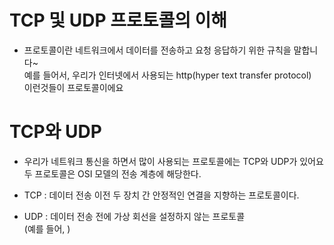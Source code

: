 # TCP 및 UDP 프로토콜의 이해
- 프로토콜이란 네트워크에서 데이터를 전송하고 요청 응답하기 위한 규칙을 말합니다~ <br>
예를 들어서, 우리가 인터넷에서 사용되는 http(hyper text transfer protocol) <br>
이런것들이 프로토콜이에요

# TCP와 UDP
- 우리가 네트워크 통신을 하면서 많이 사용되는 프로토콜에는 TCP와 UDP가 있어요 <br>
두 프로토콜은 OSI 모델의 전송 계층에 해당한다.

- TCP : 데이터 전송 이전 두 장치 간 안정적인 연결을 지향하는 프로토콜이다.

- UDP : 데이터 전송 전에 가상 회선을 설정하지 않는 프로토콜 <br>
(예를 들어, )